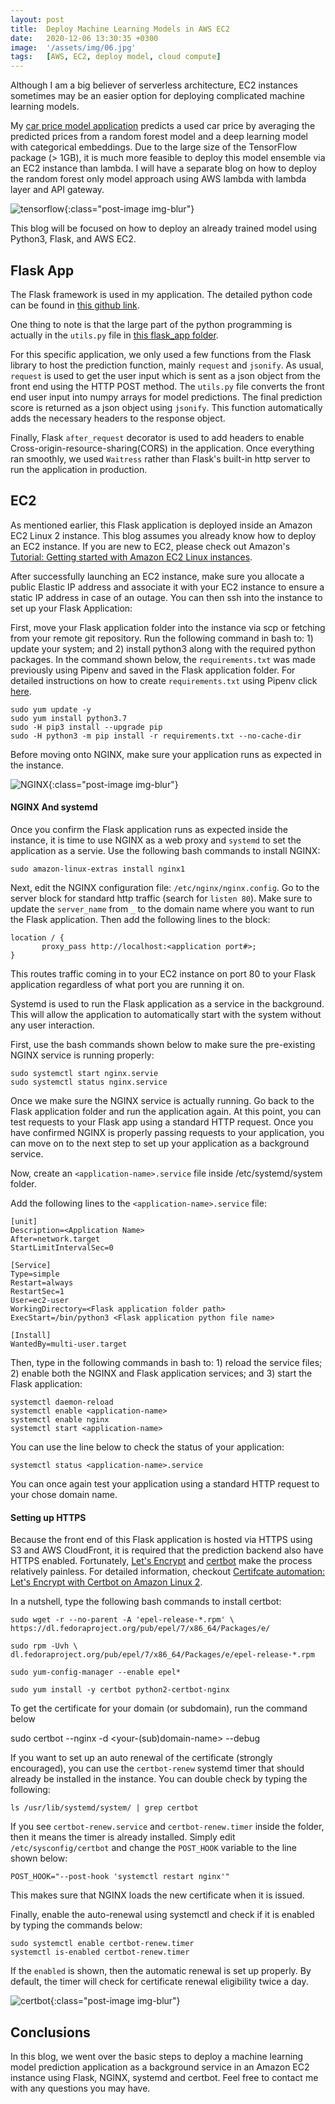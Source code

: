 ```yaml
---
layout: post
title:  Deploy Machine Learning Models in AWS EC2
date:   2020-12-06 13:30:35 +0300
image:  '/assets/img/06.jpg'
tags:   [AWS, EC2, deploy model, cloud compute]
---
```


Although I am a big believer of serverless architecture, EC2 instances sometimes may be an easier option for deploying complicated machine learning models. 

My [car price model application](https://mindy-dossett.com/2020/10/26/Car-Price-App/) predicts a used car price by averaging the predicted prices from a random forest model and a deep learning model with categorical embeddings. Due to the large size of the TensorFlow package (> 1GB), it is much more feasible to deploy this model ensemble via an EC2 instance than lambda. I will have a separate blog on how to deploy the random forest only model approach using AWS lambda with lambda layer and API gateway. 

![tensorflow](/assets/img/blog6_img1.png){:class="post-image img-blur"}

This blog will be focused on how to deploy an already trained model using Python3, Flask, and AWS EC2. 

## Flask App  
The Flask framework is used in my application. The detailed python code can be found in [this github link](https://github.com/mzhou356/Car-Price-Model-Application/blob/main/flask_app/app.py).


One thing to note is that the large part of the python programming is actually in the `utils.py` file in [this flask_app folder](
https://github.com/mzhou356/Car-Price-Model-Application/tree/main/flask_app).

For this specific application, we only used a few functions from the Flask library to host the prediction function, mainly `request` and `jsonify`. As usual, `request` is used to get the user input which is sent as a json object from the front end using the HTTP POST method. The `utils.py` file converts the front end user input into numpy arrays for model predictions. The final prediction score is returned as a json object using `jsonify`.  This function automatically adds the necessary headers to the response object.  

Finally, Flask `after_request` decorator is used to add headers to enable Cross-origin-resource-sharing(CORS) in the application. Once everything ran smoothly, we used `Waitress` rather than Flask's built-in http server to run the application in production.


## EC2 
As mentioned earlier, this Flask application is deployed inside an Amazon EC2 Linux 2 instance. This blog assumes you already know how to deploy an EC2 instance. If you are new to EC2, please check out Amazon's [Tutorial: Getting started with Amazon EC2 Linux instances](https://docs.aws.amazon.com/AWSEC2/latest/UserGuide/EC2_GetStarted.html). 

After successfully launching an EC2 instance, make sure you allocate a public Elastic IP address and associate it with your EC2 instance to ensure a static IP address in case of an outage.  You can then ssh into the instance to set up your Flask Application:

First, move your Flask application folder into the instance via scp or fetching from your remote git repository. Run the following command in bash to: 1) update your system; and 2) install python3 along with the required python packages. In the command shown below, the `requirements.txt` was made previously using Pipenv and saved in the Flask application folder. For detailed instructions on how to create `requirements.txt` using Pipenv click [here](https://pipenv-fork.readthedocs.io/en/latest/basics.html).

    sudo yum update -y  
	sudo yum install python3.7
	sudo -H pip3 install --upgrade pip
	sudo -H python3 -m pip install -r requirements.txt --no-cache-dir
	
Before moving onto NGINX, make sure your application runs as expected in the instance.

![NGINX](/assets/img/blog6_img2.jpg){:class="post-image img-blur"}

#### NGINX And systemd
Once you confirm the Flask application runs as expected inside the instance, it is time to use NGINX as a web proxy and `systemd` to set the application as a servie. Use the following bash commands to install NGINX:

    sudo amazon-linux-extras install nginx1
	
Next, edit the NGINX configuration file: `/etc/nginx/nginx.config`. Go to the server block for standard http traffic (search for `listen 80`). Make sure to update the `server_name` from `_` to the domain name where you want to run the Flask application. Then add the following lines to the block:

    location / {  
	       proxy_pass http://localhost:<application port#>; 
	}

This routes traffic coming in to your EC2 instance on port 80 to your Flask application regardless of what port you are running it on.  

Systemd is used to run the Flask application as a service in the background. This will allow the application to automatically start with the system without any user interaction. 

First, use the bash commands shown below to make sure the pre-existing NGINX service is running properly:

    sudo systemctl start nginx.servie  
    sudo systemctl status nginx.service 
    
Once we make sure the NGINX service is actually running. Go back to the Flask application folder and run the application again. At this point, you can test requests to your Flask app using a standard HTTP request. Once you have confirmed NGINX is properly passing requests to your application, you can move on to the next step to set up your application as a background service. 

Now, create an `<application-name>.service` file inside /etc/systemd/system folder. 

Add the following lines to the `<application-name>.service` file:

    [unit]
	Description=<Application Name>
	After=network.target
	StartLimitIntervalSec=0  
	
	[Service]                                                                                                                     
	Type=simple
	Restart=always
	RestartSec=1
	User=ec2-user
	WorkingDirectory=<Flask application folder path>
	ExecStart=/bin/python3 <Flask application python file name>  
	
	[Install]
	WantedBy=multi-user.target
	
Then, type in the following commands in bash to: 1) reload the service files; 2) enable both the NGINX and Flask application services; and 3) start the Flask application:

    systemctl daemon-reload  
    systemctl enable <application-name>
    systemctl enable nginx
    systemctl start <application-name>

You can use the line below to check the status of your application:

    systemctl status <application-name>.service
    
You can once again test your application using a standard HTTP request to your chose domain name.
    
#### Setting up HTTPS
Because the front end of this Flask application is hosted via HTTPS using S3 and AWS CloudFront, it is required that the prediction backend also have HTTPS enabled.  Fortunately, [Let's Encrypt](https://letsencrypt.org/) and [certbot](https://certbot.eff.org/) make the process relatively painless. For detailed information, checkout [Certifcate automation: Let's Encrypt with Certbot on Amazon Linux 2](https://docs.aws.amazon.com/AWSEC2/latest/UserGuide/SSL-on-amazon-linux-2.html#letsencrypt). 

In a nutshell, type the following bash commands to install certbot:

    sudo wget -r --no-parent -A 'epel-release-*.rpm' \
    https://dl.fedoraproject.org/pub/epel/7/x86_64/Packages/e/
      
    sudo rpm -Uvh \
    dl.fedoraproject.org/pub/epel/7/x86_64/Packages/e/epel-release-*.rpm
      
    sudo yum-config-manager --enable epel*

    sudo yum install -y certbot python2-certbot-nginx
    
To get the certificate for your domain (or subdomain), run the command below

   sudo certbot --nginx -d <your-(sub)domain-name> --debug
   
If you want to set up an auto renewal of the certificate (strongly encouraged), you can use the `certbot-renew` systemd timer that should already be installed in the instance. You can double check by typing the following:

    ls /usr/lib/systemd/system/ | grep certbot
    
If you see `certbot-renew.service` and `certbot-renew.timer` inside the folder, then it means the timer is already installed. Simply edit `/etc/sysconfig/certbot` and change the `POST_HOOK` variable to the line shown below:

    POST_HOOK="--post-hook 'systemctl restart nginx'"
    
This makes sure that NGINX loads the new certificate when it is issued.  

Finally, enable the auto-renewal using systemctl and check if it is enabled by typing the commands below:

    sudo systemctl enable certbot-renew.timer
    systemctl is-enabled certbot-renew.timer   

If the `enabled` is shown, then the automatic renewal is set up properly.  By default, the timer will check for certificate renewal eligibility twice a day.

![certbot](/assets/img/blog6_img3.png){:class="post-image img-blur"}


## Conclusions
In this blog, we went over the basic steps to deploy a machine learning model prediction application as a background service in an Amazon EC2 instance using Flask, NGINX, systemd and certbot. Feel free to contact me with any questions you may have.  
